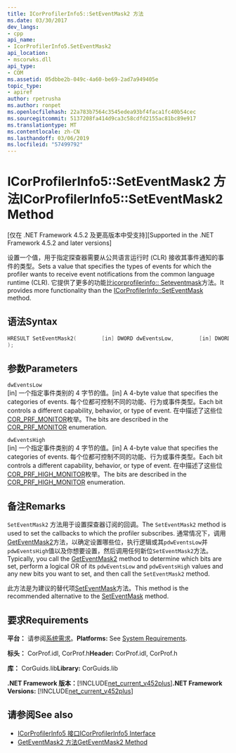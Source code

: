 ```yaml
---
title: ICorProfilerInfo5::SetEventMask2 方法
ms.date: 03/30/2017
dev_langs:
- cpp
api_name:
- IcorProfilerInfo5.SetEventMask2
api_location:
- mscorwks.dll
api_type:
- COM
ms.assetid: 05dbbe2b-049c-4a60-be69-2ad7a949405e
topic_type:
- apiref
author: rpetrusha
ms.author: ronpet
ms.openlocfilehash: 22a783b7564c3545edea93bf4faca1fc40b54cec
ms.sourcegitcommit: 5137208fa414d9ca3c58cdfd2155ac81bc89e917
ms.translationtype: MT
ms.contentlocale: zh-CN
ms.lasthandoff: 03/06/2019
ms.locfileid: "57499792"
---
```

# <a name="icorprofilerinfo5seteventmask2-method"></a><span data-ttu-id="6dbc5-102">ICorProfilerInfo5::SetEventMask2 方法</span><span class="sxs-lookup"><span data-stu-id="6dbc5-102">ICorProfilerInfo5::SetEventMask2 Method</span></span>
<span data-ttu-id="6dbc5-103">[仅在 .NET Framework 4.5.2 及更高版本中受支持]</span><span class="sxs-lookup"><span data-stu-id="6dbc5-103">[Supported in the .NET Framework 4.5.2 and later versions]</span></span>  
  
 <span data-ttu-id="6dbc5-104">设置一个值，用于指定探查器需要从公共语言运行时 (CLR) 接收其事件通知的事件的类型。</span><span class="sxs-lookup"><span data-stu-id="6dbc5-104">Sets a value that specifies the types of events for which the profiler wants to receive event notifications from the common language runtime (CLR).</span></span> <span data-ttu-id="6dbc5-105">它提供了更多的功能比[icorprofilerinfo:: Seteventmask](../../../../docs/framework/unmanaged-api/profiling/icorprofilerinfo-seteventmask-method.md)方法。</span><span class="sxs-lookup"><span data-stu-id="6dbc5-105">It provides more functionality than the [ICorProfilerInfo::SetEventMask](../../../../docs/framework/unmanaged-api/profiling/icorprofilerinfo-seteventmask-method.md) method.</span></span>  
  
## <a name="syntax"></a><span data-ttu-id="6dbc5-106">语法</span><span class="sxs-lookup"><span data-stu-id="6dbc5-106">Syntax</span></span>  
  
```cpp
HRESULT SetEventMask2(        [in] DWORD dwEventsLow,        [in] DWORD dwEventsHigh  
);  
```  
  
## <a name="parameters"></a><span data-ttu-id="6dbc5-107">参数</span><span class="sxs-lookup"><span data-stu-id="6dbc5-107">Parameters</span></span>  
 `dwEventsLow`  
 <span data-ttu-id="6dbc5-108">[in] 一个指定事件类别的 4 字节的值。</span><span class="sxs-lookup"><span data-stu-id="6dbc5-108">[in] A 4-byte value that specifies the categories of events.</span></span> <span data-ttu-id="6dbc5-109">每个位都可控制不同的功能、行为或事件类型。</span><span class="sxs-lookup"><span data-stu-id="6dbc5-109">Each bit controls a different capability, behavior, or type of event.</span></span> <span data-ttu-id="6dbc5-110">在中描述了这些位[COR_PRF_MONITOR](../../../../docs/framework/unmanaged-api/profiling/cor-prf-monitor-enumeration.md)枚举。</span><span class="sxs-lookup"><span data-stu-id="6dbc5-110">The bits are described in the [COR_PRF_MONITOR](../../../../docs/framework/unmanaged-api/profiling/cor-prf-monitor-enumeration.md) enumeration.</span></span>  
  
 `dwEventsHigh`  
 <span data-ttu-id="6dbc5-111">[in] 一个指定事件类别的 4 字节的值。</span><span class="sxs-lookup"><span data-stu-id="6dbc5-111">[in] A 4-byte value that specifies the categories of events.</span></span>  <span data-ttu-id="6dbc5-112">每个位都可控制不同的功能、行为或事件类型。</span><span class="sxs-lookup"><span data-stu-id="6dbc5-112">Each bit controls a different capability, behavior, or type of event.</span></span> <span data-ttu-id="6dbc5-113">在中描述了这些位[COR_PRF_HIGH_MONITOR](../../../../docs/framework/unmanaged-api/profiling/cor-prf-high-monitor-enumeration.md)枚举。</span><span class="sxs-lookup"><span data-stu-id="6dbc5-113">The bits are described in the [COR_PRF_HIGH_MONITOR](../../../../docs/framework/unmanaged-api/profiling/cor-prf-high-monitor-enumeration.md) enumeration.</span></span>  
  
## <a name="remarks"></a><span data-ttu-id="6dbc5-114">备注</span><span class="sxs-lookup"><span data-stu-id="6dbc5-114">Remarks</span></span>  
 <span data-ttu-id="6dbc5-115">`SetEventMask2` 方法用于设置探查器订阅的回调。</span><span class="sxs-lookup"><span data-stu-id="6dbc5-115">The `SetEventMask2` method is used to set the callbacks to which the profiler subscribes.</span></span> <span data-ttu-id="6dbc5-116">通常情况下，调用[GetEventMask2](../../../../docs/framework/unmanaged-api/profiling/icorprofilerinfo5-geteventmask2-method.md)方法，以确定设置哪些位，执行逻辑或其`pdwEventsLow`并`pdwEventsHigh`值以及你想要设置，然后调用任何新位`SetEventMask2`方法。</span><span class="sxs-lookup"><span data-stu-id="6dbc5-116">Typically, you call the [GetEventMask2](../../../../docs/framework/unmanaged-api/profiling/icorprofilerinfo5-geteventmask2-method.md) method to determine which bits are set, perform a logical OR of its `pdwEventsLow` and `pdwEventsHigh` values and any new bits you want to set, and then call the `SetEventMask2` method.</span></span>  
  
 <span data-ttu-id="6dbc5-117">此方法是为建议的替代项[SetEventMask](../../../../docs/framework/unmanaged-api/profiling/icorprofilerinfo-seteventmask-method.md)方法。</span><span class="sxs-lookup"><span data-stu-id="6dbc5-117">This method is the recommended alternative to the [SetEventMask](../../../../docs/framework/unmanaged-api/profiling/icorprofilerinfo-seteventmask-method.md) method.</span></span>  
  
## <a name="requirements"></a><span data-ttu-id="6dbc5-118">要求</span><span class="sxs-lookup"><span data-stu-id="6dbc5-118">Requirements</span></span>  
 <span data-ttu-id="6dbc5-119">**平台：** 请参阅[系统需求](../../../../docs/framework/get-started/system-requirements.md)。</span><span class="sxs-lookup"><span data-stu-id="6dbc5-119">**Platforms:** See [System Requirements](../../../../docs/framework/get-started/system-requirements.md).</span></span>  
  
 <span data-ttu-id="6dbc5-120">**标头：** CorProf.idl, CorProf.h</span><span class="sxs-lookup"><span data-stu-id="6dbc5-120">**Header:** CorProf.idl, CorProf.h</span></span>  
  
 <span data-ttu-id="6dbc5-121">**库：** CorGuids.lib</span><span class="sxs-lookup"><span data-stu-id="6dbc5-121">**Library:** CorGuids.lib</span></span>  
  
 <span data-ttu-id="6dbc5-122">**.NET Framework 版本：**[!INCLUDE[net_current_v452plus](../../../../includes/net-current-v452plus-md.md)]</span><span class="sxs-lookup"><span data-stu-id="6dbc5-122">**.NET Framework Versions:** [!INCLUDE[net_current_v452plus](../../../../includes/net-current-v452plus-md.md)]</span></span>  
  
## <a name="see-also"></a><span data-ttu-id="6dbc5-123">请参阅</span><span class="sxs-lookup"><span data-stu-id="6dbc5-123">See also</span></span>
- [<span data-ttu-id="6dbc5-124">ICorProfilerInfo5 接口</span><span class="sxs-lookup"><span data-stu-id="6dbc5-124">ICorProfilerInfo5 Interface</span></span>](../../../../docs/framework/unmanaged-api/profiling/icorprofilerinfo5-interface.md)
- [<span data-ttu-id="6dbc5-125">GetEventMask2 方法</span><span class="sxs-lookup"><span data-stu-id="6dbc5-125">GetEventMask2 Method</span></span>](../../../../docs/framework/unmanaged-api/profiling/icorprofilerinfo5-geteventmask2-method.md)
